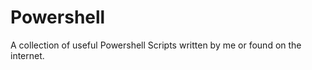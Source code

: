 Powershell
==========

A collection of useful Powershell Scripts written by me or found on the internet.
